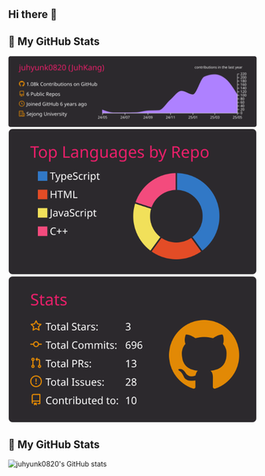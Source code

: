 ## Hi there 👋

<!--
**juhyunk0820/juhyunk0820** is a ✨ _special_ ✨ repository because its `README.md` (this file) appears on your GitHub profile.

Here are some ideas to get you started:

- 🔭 I’m currently working on ...
- 🌱 I’m currently learning ...
- 👯 I’m looking to collaborate on ...
- 🤔 I’m looking for help with ...
- 💬 Ask me about ...
- 📫 How to reach me: ...
- 😄 Pronouns: ...
- ⚡ Fun fact: ...
-->

## 🧮 My GitHub Stats

![](https://raw.githubusercontent.com/juhyunk0820/juhyunk0820/main/profile-summary-card-output/monokai/0-profile-details.svg)
![](https://raw.githubusercontent.com/juhyunk0820/juhyunk0820/main/profile-summary-card-output/monokai/1-repos-per-language.svg)
![](https://raw.githubusercontent.com/juhyunk0820/juhyunk0820/main/profile-summary-card-output/monokai/3-stats.svg)

## 🧮 My GitHub Stats

![juhyunk0820's GitHub stats](https://github-readme-stats.vercel.app/api?username=juhyunk0820&show_icons=true&theme=tokyonight)
